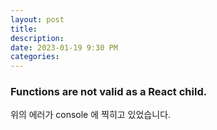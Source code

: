 ```yaml
---
layout: post  
title:  
description:  
date: 2023-01-19 9:30 PM  
categories:
---
```


### Functions are not valid as a React child.
위의 에러가 console 에 찍히고 있었습니다.


